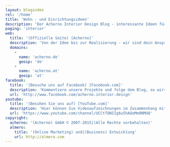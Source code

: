 ```yaml
---
layout: blogindex
rel: '/home'
title: 'Wohn - und Einrichtungsideen'
description: 'Der Acherno Interior Design Blog - interessante Ideen für Inneneinrichtung, Wohndesign und ungewöhnliche Raumlösungen.'
paging: 'interior'
web:
  title: '(Offizielle Seite) [Acherno]'
  description: 'Von der Idee bis zur Realisierung - wir sind dein Ansprechpartner für alle Fragen rund ums Interior Design.'
  domains: 
    - 
      name: 'acherno.de'
      geoip: 'de'
    - 
      name: 'acherno.at'
      geoip: 'at'
facebook:
  title: '(Besuche uns auf Facebook) [Facebook.com]'
  description: 'Kommentiere unsere Projekte und folge dem Blog, so wirst du immer auf dem neuesten Stand sein.'
  url: 'http://www.facebook.com/acherno.interior.design'
youtube:
  title: '(Besuhen Sie uns auf) [YouTube.com]'
  description: 'Hier können Sie Videoaufzeichnungen im Zusammenhang mit der Innenausstattung und Einrichtung finden.'
  url: 'https://www.youtube.com/channel/UCCtTQNIIg6u5hAQoMm0NMUQ'
copyright:
  acherno: '(Acherno) GmbH © 2007-2015|(Alle Rechte vorbehalten)'
  almero: 
    title: '(Online Marketing) und|(Business) Entwicklung'
    url: http://almero.com
---
```

